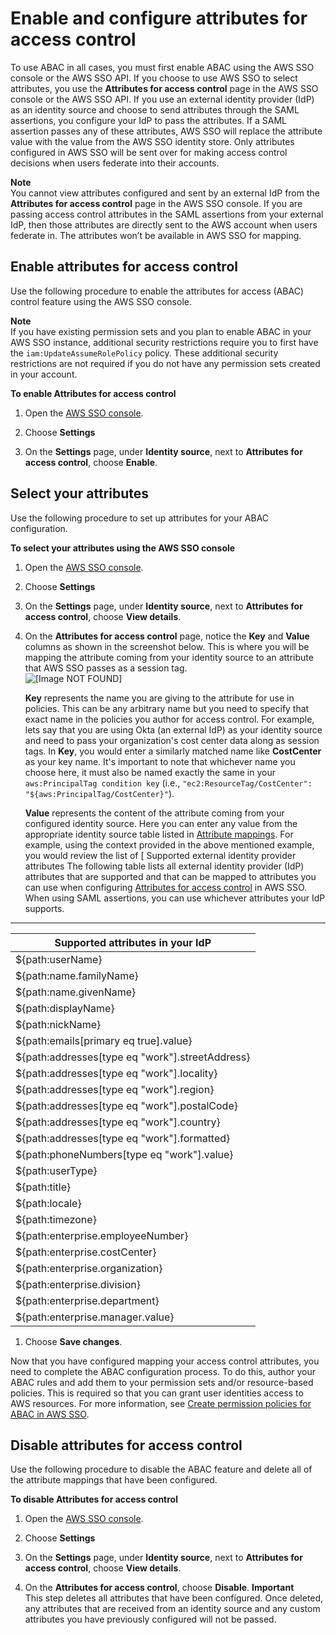 # Enable and configure attributes for access control<a name="configure-abac"></a>

To use ABAC in all cases, you must first enable ABAC using the AWS SSO console or the AWS SSO API\. If you choose to use AWS SSO to select attributes, you use the **Attributes for access control** page in the AWS SSO console or the AWS SSO API\. If you use an external identity provider \(IdP\) as an identity source and choose to send attributes through the SAML assertions, you configure your IdP to pass the attributes\. If a SAML assertion passes any of these attributes, AWS SSO will replace the attribute value with the value from the AWS SSO identity store\. Only attributes configured in AWS SSO will be sent over for making access control decisions when users federate into their accounts\. 

**Note**  
You cannot view attributes configured and sent by an external IdP from the **Attributes for access control** page in the AWS SSO console\. If you are passing access control attributes in the SAML assertions from your external IdP, then those attributes are directly sent to the AWS account when users federate in\. The attributes won’t be available in AWS SSO for mapping\.

## Enable attributes for access control<a name="enable-abac"></a>

Use the following procedure to enable the attributes for access \(ABAC\) control feature using the AWS SSO console\.

**Note**  
 If you have existing permission sets and you plan to enable ABAC in your AWS SSO instance, additional security restrictions require you to first have the `iam:UpdateAssumeRolePolicy` policy\. These additional security restrictions are not required if you do not have any permission sets created in your account\.

**To enable Attributes for access control**

1. Open the [AWS SSO console](https://console.aws.amazon.com/singlesignon)\.

1. Choose **Settings**

1. On the **Settings** page, under **Identity source**, next to **Attributes for access control**, choose **Enable**\.

## Select your attributes<a name="configure-abac-attributes"></a>

Use the following procedure to set up attributes for your ABAC configuration\. 

**To select your attributes using the AWS SSO console**

1. Open the [AWS SSO console](https://console.aws.amazon.com/singlesignon)\.

1. Choose **Settings**

1. On the **Settings** page, under **Identity source**, next to **Attributes for access control**, choose **View details**\.

1. On the **Attributes for access control** page, notice the **Key** and **Value** columns as shown in the screenshot below\. This is where you will be mapping the attribute coming from your identity source to an attribute that AWS SSO passes as a session tag\.  
![\[Image NOT FOUND\]](http://docs.aws.amazon.com/singlesignon/latest/userguide/images/abac_key_value.png)

   **Key** represents the name you are giving to the attribute for use in policies\. This can be any arbitrary name but you need to specify that exact name in the policies you author for access control\. For example, lets say that you are using Okta \(an external IdP\) as your identity source and need to pass your organization's cost center data along as session tags\. In **Key**, you would enter a similarly matched name like **CostCenter** as your key name\. It's important to note that whichever name you choose here, it must also be named exactly the same in your `aws:PrincipalTag condition key` \(i\.e\., `"ec2:ResourceTag/CostCenter": "${aws:PrincipalTag/CostCenter}"`\)\.

   **Value** represents the content of the attribute coming from your configured identity source\. Here you can enter any value from the appropriate identity source table listed in [Attribute mappings](attributemappingsconcept.md)\. For example, using the context provided in the above mentioned example, you would review the list of [ Supported external identity provider attributes  The following table lists all external identity provider \(IdP\) attributes that are supported and that can be mapped to attributes you can use when configuring [Attributes for access control](attributesforaccesscontrol.md) in AWS SSO\. When using SAML assertions, you can use whichever attributes your IdP supports\. 


****  

| Supported attributes in your IdP | 
| --- | 
| $\{path:userName\} | 
| $\{path:name\.familyName\} | 
| $\{path:name\.givenName\} | 
| $\{path:displayName\} | 
| $\{path:nickName\} | 
| $\{path:emails\[primary eq true\]\.value\} | 
| $\{path:addresses\[type eq "work"\]\.streetAddress\} | 
| $\{path:addresses\[type eq "work"\]\.locality\} | 
| $\{path:addresses\[type eq "work"\]\.region\} | 
| $\{path:addresses\[type eq "work"\]\.postalCode\} | 
| $\{path:addresses\[type eq "work"\]\.country\} | 
| $\{path:addresses\[type eq "work"\]\.formatted\} | 
| $\{path:phoneNumbers\[type eq "work"\]\.value\} | 
| $\{path:userType\} | 
| $\{path:title\} | 
| $\{path:locale\} | 
| $\{path:timezone\} | 
| $\{path:enterprise\.employeeNumber\} | 
| $\{path:enterprise\.costCenter\} | 
| $\{path:enterprise\.organization\} | 
| $\{path:enterprise\.division\} | 
| $\{path:enterprise\.department\} | 
| $\{path:enterprise\.manager\.value\} |  ](attributemappingsconcept.md#supportedidpattributes) and determine that the closest match of a supported attribute would be **`${path:enterprise.costCenter}`** and you would then enter it in the **Value** field\. See the screenshot provided above for reference\. Note, that you can’t use external IdP attribute values outside of this list for ABAC unless you use the option of passing attributes through the SAML assertion\.

1. Choose **Save changes**\.

Now that you have configured mapping your access control attributes, you need to complete the ABAC configuration process\. To do this, author your ABAC rules and add them to your permission sets and/or resource\-based policies\. This is required so that you can grant user identities access to AWS resources\. For more information, see [Create permission policies for ABAC in AWS SSO](configure-abac-policies.md)\.

## Disable attributes for access control<a name="disable-abac"></a>

Use the following procedure to disable the ABAC feature and delete all of the attribute mappings that have been configured\. 

**To disable Attributes for access control**

1. Open the [AWS SSO console](https://console.aws.amazon.com/singlesignon)\.

1. Choose **Settings**

1. On the **Settings** page, under **Identity source**, next to **Attributes for access control**, choose **View details**\.

1. On the **Attributes for access control**, choose **Disable**\.
**Important**  
This step deletes all attributes that have been configured\. Once deleted, any attributes that are received from an identity source and any custom attributes you have previously configured will not be passed\.